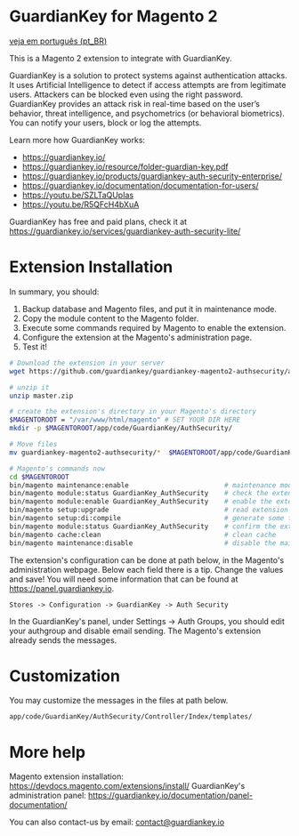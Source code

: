 # GuardianKey for Magento 2

[veja em português (pt_BR)](README_pt_BR.md)

This is a Magento 2 extension to integrate with GuardianKey.

GuardianKey is a solution to protect systems against authentication attacks. It uses Artificial Intelligence to detect if access attempts are from legitimate users. Attackers can be blocked even using the right password. GuardianKey provides an attack risk in real-time based on the user’s behavior, threat intelligence, and psychometrics (or behavioral biometrics). You can notify your users, block or log the attempts.

Learn more how GuardianKey works:
- https://guardiankey.io/
- https://guardiankey.io/resource/folder-guardian-key.pdf
- https://guardiankey.io/products/guardiankey-auth-security-enterprise/
- https://guardiankey.io/documentation/documentation-for-users/
- https://youtu.be/SZLTaQUpIas
- https://youtu.be/R5QFcH4bXuA

GuardianKey has free and paid plans, check it at https://guardiankey.io/services/guardiankey-auth-security-lite/

# Extension Installation

In summary, you should:

1. Backup database and Magento files, and put it in maintenance mode.
2. Copy the module content to the Magento folder.
3. Execute some commands required by Magento to enable the extension.
4. Configure the extension at the Magento's administration page.
5. Test it!


```bash
# Download the extension in your server
wget https://github.com/guardiankey/guardiankey-magento2-authsecurity/archive/master.zip

# unzip it
unzip master.zip

# create the extension's directory in your Magento's directory
$MAGENTOROOT = "/var/www/html/magento" # SET YOUR DIR HERE
mkdir -p $MAGENTOROOT/app/code/GuardianKey/AuthSecurity/

# Move files 
mv guardiankey-magento2-authsecurity/*  $MAGENTOROOT/app/code/GuardianKey/AuthSecurity/

# Magento's commands now
cd $MAGENTOROOT
bin/magento maintenance:enable                        # maintenance mode
bin/magento module:status GuardianKey_AuthSecurity    # check the extension's status
bin/magento module:enable GuardianKey_AuthSecurity    # enable the extension
bin/magento setup:upgrade                             # read extension's information
bin/magento setup:di:compile                          # generate some files
bin/magento module:status GuardianKey_AuthSecurity    # confirm the extension's status
bin/magento cache:clean                               # clean cache
bin/magento maintenance:disable                       # disable the maintenance mode
```

The extension's configuration can be done at path below, in the Magento's administration webpage. Below each field there is a tip. Change the values and save!  You will need some information that can be found at https://panel.guardiankey.io. 

```
Stores -> Configuration -> GuardianKey -> Auth Security
```

In the GuardianKey's panel, under Settings -> Auth Groups, you should edit your authgroup and disable email sending. The Magento's extension already sends the messages.

# Customization

You may customize the messages in the files at path below.

```
app/code/GuardianKey/AuthSecurity/Controller/Index/templates/
```

# More help

Magento extension installation: https://devdocs.magento.com/extensions/install/
GuardianKey's administration panel: https://guardiankey.io/documentation/panel-documentation/

You can also contact-us by email: contact@guardiankey.io
